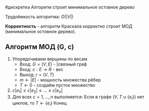#дискретка
Алгоритм строит минимальное остовное дерево

Трудоёмкость алгоритма: $O(|V|)$

**Корректность** - алгоритм Краскала корректно строит МОД (минимальное остовное дерево).

## Алгоритм МОД (G, c)
1. Упорядочиваем вершины по весам
	- Вход: $G = (V, E)$ - |связный граф
	- Вход: $c: E \to R$ - вес
	- Выход: $r = (V, T)$
	- $m \leftarrow |E|$ - мощность множества рёбер
	- $T \leftarrow 0$ - создаём пустое множество
2. $c|e_1| \leq c|e_2| \leq \dots \leq c|e_n|$
3. Для всех $c = 1, \dots, n$ выполняется:
	Если в графе $(V, T \cup \{ e_i\})$ нет циклов, то $T \leftarrow \{ e_i \}$
Конец